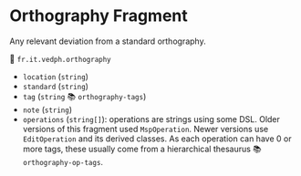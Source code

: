 # Orthography Fragment

Any relevant deviation from a standard orthography.

🔑 `fr.it.vedph.orthography`

- `location` (`string`)
- `standard` (`string`)
- `tag` (`string` 📚 `orthography-tags`)
- `note` (`string`)
- `operations` (`string[]`): operations are strings using some DSL. Older versions of this fragment used `MspOperation`. Newer versions use `EditOperation` and its derived classes. As each operation can have 0 or more tags, these usually come from a hierarchical thesaurus 📚 `orthography-op-tags`.

